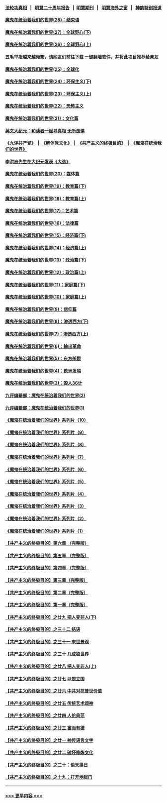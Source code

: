 #### [法轮功真相](https://github.com/gfw-breaker/truth/blob/master/README.md?t=0) &nbsp;&nbsp;|&nbsp;&nbsp; [明慧二十周年报告](https://github.com/gfw-breaker/mh-reports/blob/master/README.md?t=0) &nbsp;&nbsp;|&nbsp;&nbsp;[明慧期刊](https://github.com/gfw-breaker/mh-qikan) &nbsp;&nbsp;|&nbsp;&nbsp; [明慧海外之窗](https://github.com/gfw-breaker/mh-news/blob/master/README.md?t=0) &nbsp;&nbsp;|&nbsp;&nbsp; [神韵特别报道](https://github.com/gfw-breaker/mh-news/blob/master/shenyun.md?t=0)
#### [魔鬼在统治着我们的世界(28)：结束语](../pages/nsc422/n10936246.md?t=06201152) 
#### [魔鬼在统治着我们的世界(27)：全球野心(下)](../pages/nsc422/n10928319.md?t=06201152) 
#### [魔鬼在统治着我们的世界(26)：全球野心(上)](../pages/nsc422/n10900318.md?t=06201152) 
#### 五毛举报越来越频繁，请网友们前往下载 [一键翻墙软件](https://github.com/gfw-breaker/ssr-accounts)，并将此项目推荐给亲友
#### [魔鬼在统治着我们的世界(25)：全球化](../pages/nsc422/n10788205.md?t=06201152) 
#### [魔鬼在统治着我们的世界(24)：环保主义(下)](../pages/nsc422/n10695307.md?t=06201152) 
#### [魔鬼在统治着我们的世界(23)：环保主义(上)](../pages/nsc422/n10688613.md?t=06201152) 
#### [魔鬼在统治着我们的世界(22)：恐怖主义](../pages/nsc422/n10614727.md?t=06201152) 
#### [魔鬼在统治着我们的世界(21)：文化篇](../pages/nsc422/n10597706.md?t=06201152) 
#### [英文大纪元：和读者一起寻真相 无所畏惧](../pages/nsc422/n12542027.md?t=06201152) 
#### [《九评共产党》](https://github.com/begood0513/9ping.md/blob/master/README.md) &nbsp;|&nbsp; [《解体党文化》](../../../../jtdwh.md/blob/master/README.md)  &nbsp;|&nbsp; [《共产主义的终极目的》](../../../../gczydzjmd.md/blob/master/README.md) &nbsp;|&nbsp; [《魔鬼在统治我们的世界》](../../../../mgztzwmdsj.md/blob/master/README.md) 
#### [李洪志先生在大纪元发表《大选》](../pages/nsc422/n12534746.md?t=06201152) 
#### [魔鬼在统治着我们的世界(20)：媒体篇](../pages/nsc422/n10586579.md?t=06201152) 
#### [魔鬼在统治着我们的世界(19)：教育篇(下)](../pages/nsc422/n10564808.md?t=06201152) 
#### [魔鬼在统治着我们的世界(18)：教育篇(上)](../pages/nsc422/n10526970.md?t=06201152) 
#### [魔鬼在统治着我们的世界(17)：艺术篇](../pages/nsc422/n10499093.md?t=06201152) 
#### [魔鬼在统治着我们的世界(16)：法律篇](../pages/nsc422/n10485969.md?t=06201152) 
#### [魔鬼在统治着我们的世界(15)：经济篇(下)](../pages/nsc422/n10469975.md?t=06201152) 
#### [魔鬼在统治着我们的世界(14)：经济篇(上)](../pages/nsc422/n10457370.md?t=06201152) 
#### [魔鬼在统治着我们的世界(13)：政治篇(下)](../pages/nsc422/n10448270.md?t=06201152) 
#### [魔鬼在统治着我们的世界(12)：政治篇(上)](../pages/nsc422/n10444576.md?t=06201152) 
#### [魔鬼在统治着我们的世界(11)：家庭篇(下)](../pages/nsc422/n10440961.md?t=06201152) 
#### [魔鬼在统治着我们的世界(10)：家庭篇(上)](../pages/nsc422/n10435448.md?t=06201152) 
#### [魔鬼在统治着我们的世界(9)：信仰篇](../pages/nsc422/n10432159.md?t=06201152) 
#### [魔鬼在统治着我们的世界(8)：渗透西方(下)](../pages/nsc422/n10429603.md?t=06201152) 
#### [魔鬼在统治着我们的世界(7)：渗透西方(上)](../pages/nsc422/n10426013.md?t=06201152) 
#### [魔鬼在统治着我们的世界(6)：输出革命](../pages/nsc422/n10421536.md?t=06201152) 
#### [魔鬼在统治着我们的世界(5)：东方杀戮](../pages/nsc422/n10417707.md?t=06201152) 
#### [魔鬼在统治着我们的世界(4)：欧洲发端](../pages/nsc422/n10414890.md?t=06201152) 
#### [魔鬼在统治着我们的世界(3)：毁人36计](../pages/nsc422/n10411583.md?t=06201152) 
#### [九评编辑部：魔鬼在统治着我们的世界(2)](../pages/nsc422/n10410036.md?t=06201152) 
#### [九评编辑部：魔鬼在统治着我们的世界(1)](../pages/nsc422/n10406825.md?t=06201152) 
#### [《魔鬼在统治着我们的世界》系列片（10）](../pages/nsc422/n12292670.md?t=06201152) 
#### [《魔鬼在统治着我们的世界》系列片（9）](../pages/nsc422/n12290859.md?t=06201152) 
#### [《魔鬼在统治着我们的世界》系列片（8）](../pages/nsc422/n12287445.md?t=06201152) 
#### [《魔鬼在统治着我们的世界》系列片（7）](../pages/nsc422/n12283425.md?t=06201152) 
#### [《魔鬼在统治着我们的世界》系列片（6）](../pages/nsc422/n12282314.md?t=06201152) 
#### [《魔鬼在统治着我们的世界》系列片（5）](../pages/nsc422/n12281419.md?t=06201152) 
#### [《魔鬼在统治着我们的世界》系列片（4）](../pages/nsc422/n12274024.md?t=06201152) 
#### [《魔鬼在统治着我们的世界》系列片（3）](../pages/nsc422/n12271322.md?t=06201152) 
#### [《魔鬼在统治着我们的世界》系列片（2）](../pages/nsc422/n12269049.md?t=06201152) 
#### [《魔鬼在统治着我们的世界》系列片（1）](../pages/nsc422/n12267575.md?t=06201152) 
#### [【共产主义的终极目的】第六章 （完整版）](../pages/nsc422/n11428913.md?t=06201152) 
#### [【共产主义的终极目的】第五章 （完整版）](../pages/nsc422/n11428912.md?t=06201152) 
#### [【共产主义的终极目的】第四章 （完整版）](../pages/nsc422/n11428907.md?t=06201152) 
#### [【共产主义的终极目的】第三章（完整版）](../pages/nsc422/n11428848.md?t=06201152) 
#### [【共产主义的终极目的】第二章（完整版）](../pages/nsc422/n11428831.md?t=06201152) 
#### [【共产主义的终极目的】第一章（完整版）](../pages/nsc422/n11417651.md?t=06201152) 
#### [【共产主义的终极目的】之廿九 把人变非人(下)](../pages/nsc422/n11344140.md?t=06201152) 
#### [【共产主义的终极目的】之三十二 结语](../pages/nsc422/n11360535.md?t=06201152) 
#### [【共产主义的终极目的】之三十一 末世景观](../pages/nsc422/n11351129.md?t=06201152) 
#### [【共产主义的终极目的】之三十 几成狼世界](../pages/nsc422/n11348280.md?t=06201152) 
#### [【共产主义的终极目的】之廿八 把人变非人(上)](../pages/nsc422/n11340492.md?t=06201152) 
#### [【共产主义的终极目的】之廿七 以恨立国](../pages/nsc422/n11336944.md?t=06201152) 
#### [【共产主义的终极目的】之廿六 中共对抗普世价值](../pages/nsc422/n11324785.md?t=06201152) 
#### [【共产主义的终极目的】之廿五 传统艺术颂神](../pages/nsc422/n11296396.md?t=06201152) 
#### [【共产主义的终极目的】之廿四 人伦典范](../pages/nsc422/n11296397.md?t=06201152) 
#### [【共产主义的终极目的】之廿三 富而有德](../pages/nsc422/n11283598.md?t=06201152) 
#### [【共产主义的终极目的】之廿一 神传语言文字](../pages/nsc422/n11263265.md?t=06201152) 
#### [【共产主义的终极目的】之廿二 破坏修炼文化](../pages/nsc422/n11245728.md?t=06201152) 
#### [【共产主义的终极目的】之二十：偷天换日](../pages/nsc422/n11238846.md?t=06201152) 
#### [【共产主义的终极目的】之十九：打开地狱门](../pages/nsc422/n11206376.md?t=06201152) 

----
#### [ >>> 更早内容 <<< ](../indexes/nsc422-earlier.md)
